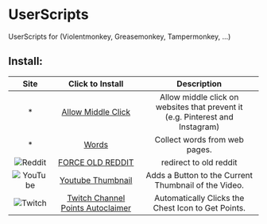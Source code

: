 # UserScripts
UserScripts for (Violentmonkey, Greasemonkey, Tampermonkey, ...)

## Install:
| Site | Click to Install | Description |
| :---: | :---: | :---: |
| * | [Allow Middle Click](https://github.com/0xC0LD/UserScripts/raw/master/allow_middle_click.user.js) | Allow middle click on websites that prevent it<br>(e.g. Pinterest and Instagram) |
| * | [Words](https://github.com/0xC0LD/UserScripts/raw/master/words.user.js) | Collect words from web pages. |
| ![Reddit](https://www.redditstatic.com/desktop2x/img/favicon/favicon-16x16.png) | [FORCE OLD REDDIT](https://github.com/0xC0LD/UserScripts/raw/master/oldReddit.user.js) | redirect to old reddit |
| ![YouTube](https://www.youtube.com/favicon.ico) | [Youtube Thumbnail](https://github.com/0xC0LD/UserScripts/raw/master/ytthumb.user.js) | Adds a Button to the Current Thumbnail of the Video. |
| ![Twitch](https://assets.twitch.tv/assets/favicon-16-52e571ffea063af7a7f4.png) | [Twitch Channel Points Autoclaimer](https://github.com/0xC0LD/UserScripts/raw/master/TCPA.user.js) | Automatically Clicks the Chest Icon to Get Points. |
